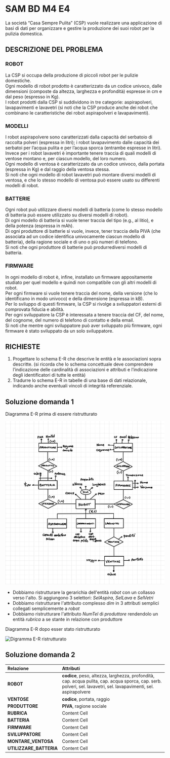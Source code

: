 # SAM BD M4 E4

La società “Casa Sempre Pulita” (CSP) vuole realizzare una applicazione di basi di dati per organizzare e gestire la produzione
dei suoi robot per la pulizia domestica.

## DESCRIZIONE DEL PROBLEMA

### ROBOT

La CSP si occupa della produzione di piccoli robot per le pulizie domestiche.  
Ogni modello di robot prodotto è caratterizzato da un codice univoco, dalle dimensioni (composte da altezza, larghezza e profondità) espresse in cm e dal peso (espresso in Kg).  
I robot prodotti dalla CSP si suddividono in tre categorie: aspirapolveri, lavapavimenti e lavavetri (si noti che la CSP produce anche dei robot che combinano le caratteristiche dei robot aspirapolveri e lavapavimenti).

### MODELLI

I robot aspirapolvere sono caratterizzati dalla capacità del serbatoio di raccolta polveri (espressa in litri); i robot lavapavimento dalle capacità dei serbatoi per l’acqua pulita e per l’acqua sporca (entrambe espresse in litri).  
Invece per i robot lavavetri è importante tenere traccia di quali modelli di ventose montano e, per ciascun modello, del loro numero.  
Ogni modello di ventosa è caratterizzato da un codice univoco, dalla portata (espressa in Kg) e dal raggio della ventosa stessa.  
Si noti che ogni modello di robot lavavetri può montare diversi modelli di ventosa, e che lo stesso modello di ventosa può essere usato su differenti modelli di robot.

### BATTERIE

Ogni robot può utilizzare diversi modelli di batteria (come lo stesso modello di batteria può essere utilizzato su diversi modelli di robot).  
Di ogni modello di batteria si vuole tener traccia del tipo (e.g., al litio), e della potenza (espressa in mAh).  
Di ogni produttore di batterie si vuole, invece, tener traccia della PIVA (che associata ad un codice identifica univocamente ciascun modello di batteria), della ragione sociale e di uno o più numeri di telefono.  
Si noti che ogni produttore di batterie può produrrediversi modelli di batteria.

### FIRMWARE

In ogni modello di robot è, infine, installato un firmware appositamente studiato per quel modello e quindi non compatibile con gli altri modelli di robot.  
Per ogni firmware si vuole tenere traccia del nome, della versione (che lo identificano in modo univoco) e della dimensione (espressa in kB).  
Per lo sviluppo di questi firmware, la CSP si rivolge a sviluppatori esterni di comprovata fiducia e abilità.  
Per ogni sviluppatore la CSP è interessata a tenere traccia del CF, del nome, del cognome, del numero di telefono di contatto e della email.  
Si noti che mentre ogni sviluppatore può aver sviluppato più firmware, ogni
firmware è stato sviluppato da un solo sviluppatore.

## RICHIESTE

1. Progettare lo schema E-R che descrive le entità e le associazioni sopra descritte.
(si ricorda che lo schema concettuale deve comprendere l’indicazione delle cardinalità di associazioni e attributi e l’indicazione degli identificatori di tutte le entità)
2. Tradurre lo schema E-R in tabelle di una base di dati relazionale, indicando anche eventuali vincoli di integrità referenziale.

## Soluzione domanda 1

Diagramma E-R prima di essere ristrutturato

![Digramma E-R](CSP_E-R.png)

- Dobbiamo ristrutturare la gerarichia dell'entità *robot* con un collasso verso l'alto. Si aggiungono 3 selettori: *SelAspira*, *SelLava* e *SelVetri*
- Dobbiamo ristrutturare l'attributo complesso *dim* in 3 attributi semplici collegati semplicemente a *robot*
- Dobbiamo ristrutturare l'attributo *NumTel* di *produttore* rendendolo un entità *rubrica* a se stante in relazione con produttore

Diagramma E-R dopo esser stato ristrutturato

![Digramma E-R ristrutturato](SCP_E-R_ristrutturato.png)

## Soluzione domanda 2

| Relazione  | Attributi |
| :--------- | :-------- |
| **ROBOT**  | **codice**, peso, altezza, larghezza, profondità, cap. acqua pulita, cap. acqua sporca, cap. serb. polveri, sel. lavavetri, sel. lavapavimenti, sel. aspirapolvere  |
| **VENTOSE** | **codice**, portata, raggio  |
| **PRODUTTORE** | **PIVA**, ragione sociale  |
| **RUBRICA** | Content Cell  |
| **BATTERIA** | Content Cell  |
| **FIRMWARE** | Content Cell  |
| **SVILUPPATORE** | Content Cell  |
| **MONTARE_VENTOSA** | Content Cell  |
| **UTILIZZARE_BATTERIA** | Content Cell  |
